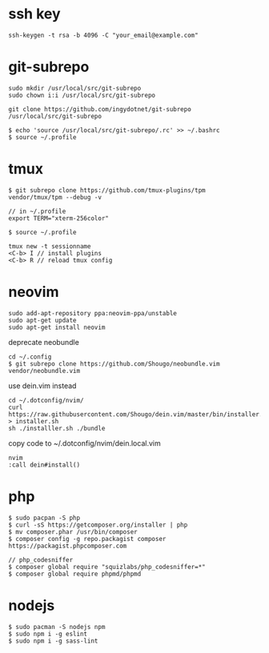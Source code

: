 # ssh key

```
ssh-keygen -t rsa -b 4096 -C "your_email@example.com"
```

# git-subrepo

```
sudo mkdir /usr/local/src/git-subrepo
sudo chown i:i /usr/local/src/git-subrepo

git clone https://github.com/ingydotnet/git-subrepo /usr/local/src/git-subrepo
```

```
$ echo 'source /usr/local/src/git-subrepo/.rc' >> ~/.bashrc
$ source ~/.profile
```

# tmux

```
$ git subrepo clone https://github.com/tmux-plugins/tpm vendor/tmux/tpm --debug -v
```


```
// in ~/.profile
export TERM="xterm-256color"
```

```
$ source ~/.profile
```

```
tmux new -t sessionname
<C-b> I // install plugins
<C-b> R // reload tmux config
```

# neovim

```
sudo add-apt-repository ppa:neovim-ppa/unstable
sudo apt-get update
sudo apt-get install neovim
```

deprecate neobundle
```
cd ~/.config
$ git subrepo clone https://github.com/Shougo/neobundle.vim vendor/neobundle.vim
```

use dein.vim instead
```
cd ~/.dotconfig/nvim/
curl https://raw.githubusercontent.com/Shougo/dein.vim/master/bin/installer.sh > installer.sh
sh ./installler.sh ./bundle
```

copy code to ~/.dotconfig/nvim/dein.local.vim

```
nvim
:call dein#install()
```


# php

```
$ sudo pacpan -S php
$ curl -sS https://getcomposer.org/installer | php
$ mv composer.phar /usr/bin/composer
$ composer config -g repo.packagist composer https://packagist.phpcomposer.com

// php_codesniffer
$ composer global require "squizlabs/php_codesniffer=*"
$ composer global require phpmd/phpmd
```

# nodejs
```
$ sudo pacman -S nodejs npm
$ sudo npm i -g eslint
$ sudo npm i -g sass-lint
```
